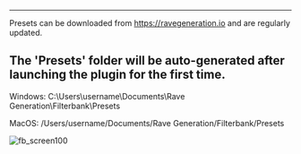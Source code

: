 ------------------------------------------------------------------------------------
Presets can be downloaded from https://ravegeneration.io and are regularly updated.

The 'Presets' folder will be auto-generated after launching the plugin for the first time.
------------------------------------------------------------------------------------

Windows:
C:\Users\username\Documents\Rave Generation\Filterbank\Presets

MacOS:
/Users/username/Documents/Rave Generation/Filterbank/Presets

![fb_screen100](https://github.com/user-attachments/assets/d15ff285-1831-4c07-98f7-5c3947bfe172)
